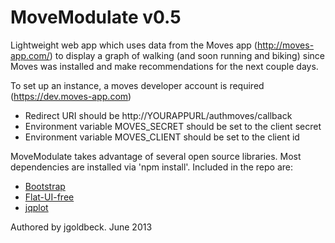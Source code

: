 MoveModulate v0.5
===================

Lightweight web app which uses data from the Moves app (http://moves-app.com/) to display a graph of walking (and soon running and biking) since Moves was installed and make recommendations for the next couple days.

To set up an instance, a moves developer account is required (https://dev.moves-app.com)
* Redirect URI should be http://YOURAPPURL/authmoves/callback
* Environment variable MOVES_SECRET should be set to the client secret
* Environment variable MOVES_CLIENT should be set to the client id

MoveModulate takes advantage of several open source libraries. Most dependencies are installed via 'npm install'.
Included in the repo are:
* [Bootstrap](http://twitter.github.io/bootstrap/)
* [Flat-UI-free](https://github.com/designmodo/Flat-UI)
* [jqplot](http://www.jqplot.com/)

Authored by jgoldbeck. June 2013
